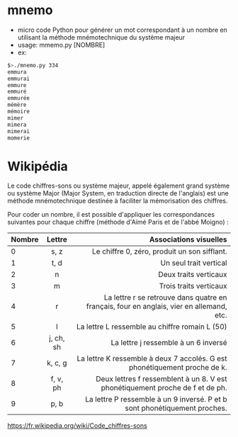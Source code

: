 # mnemo

- micro code Python pour générer un mot correspondant à un nombre en utilisant la méthode mnémotechnique du système majeur
- usage: mmemo.py [NOMBRE]
- ex: 
```bash
$>./mnemo.py 334
emmura
emmurai
emmure
emmuré
emmurée
mémère
mémoire
mimer
mimera
mimerai
momerie
```

# Wikipédia

Le code chiffres-sons ou système majeur, appelé également grand système ou système Major (Major System, en traduction directe de l'anglais) est une méthode mnémotechnique destinée à faciliter la mémorisation des chiffres. 

Pour coder un nombre, il est possible d'appliquer les correspondances suivantes pour chaque chiffre (méthode d'Aimé Paris et de l'abbé Moigno) :

| Nombre| Lettre   | Associations visuelles |
|-------|:--------:|-----------------------:|
| 0 	  |  s, z 	   | Le chiffre 0, zéro, produit un son sifflant.|
| 1 	  |  t, d 	   | Un seul trait vertical|
| 2 	  |  n 	       | Deux traits verticaux|
| 3 	  |  m 	       | Trois traits verticaux|
| 4 	  |  r 	       | La lettre r se retrouve dans quatre en français, four en anglais, vier en allemand, etc.|
| 5 	  |  l 	       | La lettre L ressemble au chiffre romain L (50)|
| 6 	  |  j, ch, sh | La lettre j ressemble à un 6 inversé|
| 7 	  |  k, c, g 	 | La lettre K ressemble à deux 7 accolés. G est phonétiquement proche de k.|
| 8 	  |  f, v, ph  | Deux lettres f ressemblent à un 8. V est phonétiquement proche de f et de ph.|
| 9 	  |  p, b 	   | La lettre P ressemble à un 9 inversé. P et b sont phonétiquement proches. |

https://fr.wikipedia.org/wiki/Code_chiffres-sons

